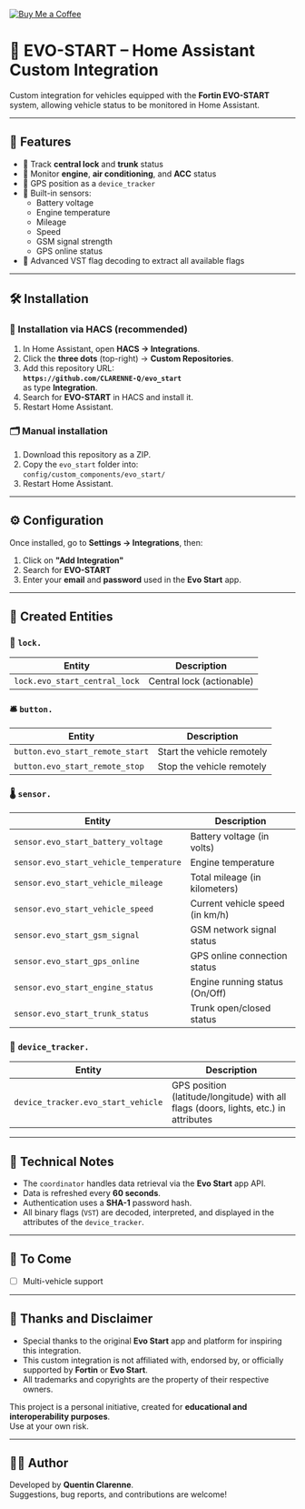 [![Buy Me a Coffee](https://img.shields.io/badge/Buy%20me%20a%20coffee-%23FFDD00?style=for-the-badge&logo=buymeacoffee&logoColor=black)](https://buymeacoffee.com/clarenneq)

# 🧩 EVO-START – Home Assistant Custom Integration

Custom integration for vehicles equipped with the **Fortin EVO-START** system, allowing vehicle status to be monitored in Home Assistant.

---

## 🚗 Features

- 🔐 Track **central lock** and **trunk** status
- 🚗 Monitor **engine**, **air conditioning**, and **ACC** status
- 📍 GPS position as a `device_tracker`
- 🔋 Built-in sensors:
  - Battery voltage
  - Engine temperature
  - Mileage
  - Speed
  - GSM signal strength
  - GPS online status
- 📡 Advanced VST flag decoding to extract all available flags

---

## 🛠️ Installation

### 🔁 Installation via HACS (recommended)

1. In Home Assistant, open **HACS → Integrations**.
2. Click the **three dots** (top-right) → **Custom Repositories**.
3. Add this repository URL:  
   **`https://github.com/CLARENNE-Q/evo_start`**  
   as type **Integration**.
4. Search for **EVO-START** in HACS and install it.
5. Restart Home Assistant.

### 🗂️ Manual installation

1. Download this repository as a ZIP.
2. Copy the `evo_start` folder into:  
   `config/custom_components/evo_start/`
3. Restart Home Assistant.

---

## ⚙️ Configuration

Once installed, go to **Settings → Integrations**, then:

1. Click on **"Add Integration"**
2. Search for **EVO-START**
3. Enter your **email** and **password** used in the **Evo Start** app.

---

## 🧩 Created Entities

### 🔐 `lock.`

| Entity                         | Description                |
|---------------------------------|-----------------------------|
| `lock.evo_start_central_lock`   | Central lock (actionable)   |

### 🛎️ `button.`

| Entity                          | Description                 |
|----------------------------------|------------------------------|
| `button.evo_start_remote_start`  | Start the vehicle remotely  |
| `button.evo_start_remote_stop`   | Stop the vehicle remotely   |

### 🌡️ `sensor.`

| Entity                                  | Description                          |
|-----------------------------------------|--------------------------------------|
| `sensor.evo_start_battery_voltage`      | Battery voltage (in volts)           |
| `sensor.evo_start_vehicle_temperature`  | Engine temperature                   |
| `sensor.evo_start_vehicle_mileage`      | Total mileage (in kilometers)        |
| `sensor.evo_start_vehicle_speed`        | Current vehicle speed (in km/h)      |
| `sensor.evo_start_gsm_signal`            | GSM network signal status            |
| `sensor.evo_start_gps_online`            | GPS online connection status         |
| `sensor.evo_start_engine_status`         | Engine running status (On/Off)       |
| `sensor.evo_start_trunk_status`          | Trunk open/closed status             |

### 📍 `device_tracker.`

| Entity                             | Description                                                           |
|------------------------------------|-----------------------------------------------------------------------|
| `device_tracker.evo_start_vehicle` | GPS position (latitude/longitude) with all flags (doors, lights, etc.) in attributes |


---

## 🧠 Technical Notes

- The `coordinator` handles data retrieval via the **Evo Start** app API.
- Data is refreshed every **60 seconds**.
- Authentication uses a **SHA-1** password hash.
- All binary flags (`VST`) are decoded, interpreted, and displayed in the attributes of the `device_tracker`.

---

## 📸 To Come
- [ ] Multi-vehicle support

---

## 🙏 Thanks and Disclaimer

- Special thanks to the original **Evo Start** app and platform for inspiring this integration.
- This custom integration is not affiliated with, endorsed by, or officially supported by **Fortin** or **Evo Start**.
- All trademarks and copyrights are the property of their respective owners.

This project is a personal initiative, created for **educational and interoperability purposes**.  
Use at your own risk.

---

## 🧑‍💻 Author

Developed by **Quentin Clarenne**.  
Suggestions, bug reports, and contributions are welcome!
